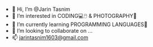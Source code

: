 - 👋 Hi, I’m @Jarin Tasnim
- 👀 I’m interested in CODING💻🖱️ & PHOTOGRAPHY📸
- 🌱 I’m currently learning PROGRAMMING LANGUAGES🤖
- 💞️ I’m looking to collaborate on ...
- 📫 jarintasnim1603@gmail.com

<!---
Tasnim-Jarin/Tasnim-Jarin is a ✨ special ✨ repository because its `README.md` (this file) appears on your GitHub profile.
You can click the Preview link to take a look at your changes.
--->

